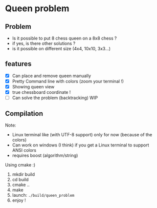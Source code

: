 # Queen problem

## Problem

- Is it possible to put 8 chess queen on a 8x8 chess ?
- if yes, is there other solutions ?
- is it possible on different size (4x4, 10x10, 3x3...)

## features

- [x] Can place and remove queen manually
- [x] Pretty Command line with colors (zoom your terminal !)
- [x] Showing queen view
- [x] true chessboard coordinate !
- [ ] Can solve the problem (backtracking) WIP

## Compilation

Note:

- Linux terminal like (with UTF-8 support) only for now (because of the colors)
- Can work on windows (I think) if you get a Linux terminal to support ANSI colors
- requires boost (algorithm/string)

Using cmake :)

1. mkdir build
2. cd build
3. cmake ..
4. make
5. launch: `./build/queen_problem`
6. enjoy !
